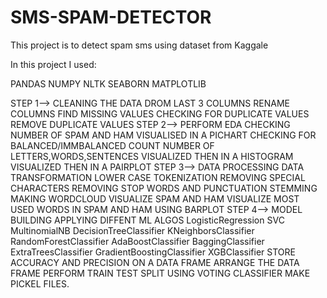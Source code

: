 # SMS-SPAM-DETECTOR
This project is to detect spam sms  using dataset from Kaggale

In this project I used:

PANDAS
NUMPY
NLTK
SEABORN
MATPLOTLIB

STEP 1--> CLEANING THE DATA
  DROM LAST 3 COLUMNS
  RENAME COLUMNS
  FIND MISSING VALUES
  CHECKING FOR DUPLICATE VALUES
  REMOVE DUPLICATE VALUES
STEP 2--> PERFORM EDA
  CHECKING NUMBER OF SPAM AND HAM
    VISUALISED IN A PICHART
  CHECKING FOR BALANCED/IMMBALANCED
  COUNT NUMBER OF LETTERS,WORDS,SENTENCES
    VISUALIZED THEN IN A HISTOGRAM
          VISUALIZED THEN IN A PAIRPLOT
STEP 3--> DATA PROCESSING
  DATA TRANSFORMATION
    LOWER CASE
    TOKENIZATION
    REMOVING SPECIAL CHARACTERS
    REMOVING STOP WORDS AND PUNCTUATION
    STEMMING
  MAKING WORDCLOUD
    VISUALIZE SPAM AND HAM
    VISUALIZE MOST USED WORDS IN SPAM AND HAM USING BARPLOT
 STEP 4--> MODEL BUILDING
  APPLYING DIFFENT ML ALGOS
    LogisticRegression
    SVC
    MultinomialNB
    DecisionTreeClassifier
    KNeighborsClassifier
    RandomForestClassifier
    AdaBoostClassifier
    BaggingClassifier
    ExtraTreesClassifier
    GradientBoostingClassifier
    XGBClassifier
   STORE ACCURACY AND PRECISION ON A DATA FRAME
   ARRANGE THE DATA FRAME
   PERFORM TRAIN TEST SPLIT
   USING VOTING CLASSIFIER
   MAKE PICKEL FILES.
